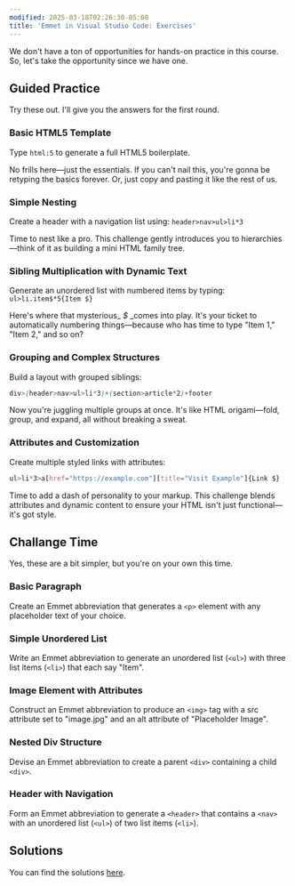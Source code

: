 ```yaml
---
modified: 2025-03-18T02:26:30-05:00
title: 'Emmet in Visual Studio Code: Exercises'
---
```


We don't have a ton of opportunities for hands-on practice in this course. So, let's take the opportunity since we have one.

## Guided Practice

Try these out. I'll give you the answers for the first round.

### Basic HTML5 Template

Type `html:5` to generate a full HTML5 boilerplate.

No frills here—just the essentials. If you can't nail this, you're gonna be retyping the basics forever. Or, just copy and pasting it like the rest of us.

### Simple Nesting

Create a header with a navigation list using: `header>nav>ul>li*3`

Time to nest like a pro. This challenge gently introduces you to hierarchies—think of it as building a mini HTML family tree.

### Sibling Multiplication with Dynamic Text

Generate an unordered list with numbered items by typing: `ul>li.item$*5{Item $}`

Here's where that mysterious\_ _$_ \_comes into play. It's your ticket to automatically numbering things—because who has time to type "Item 1," "Item 2," and so on?

### Grouping and Complex Structures

Build a layout with grouped siblings:

```css
div>(header>nav>ul>li*3)+(section>article*2)+footer
```

Now you're juggling multiple groups at once. It's like HTML origami—fold, group, and expand, all without breaking a sweat.

### Attributes and Customization

Create multiple styled links with attributes:

```css
ul>li*3>a[href="https://example.com"][title="Visit Example"]{Link $}
```

Time to add a dash of personality to your markup. This challenge blends attributes and dynamic content to ensure your HTML isn't just functional—it's got style.

## Challange Time

Yes, these are a bit simpler, but you're on your own this time.

### Basic Paragraph

Create an Emmet abbreviation that generates a `<p>` element with any placeholder text of your choice.

### Simple Unordered List

Write an Emmet abbreviation to generate an unordered list (`<ul>`) with three list items (`<li>`) that each say "Item".

### Image Element with Attributes

Construct an Emmet abbreviation to produce an `<img>` tag with a src attribute set to "image.jpg" and an alt attribute of "Placeholder Image".

### Nested Div Structure

Devise an Emmet abbreviation to create a parent `<div>` containing a child `<div>`.

### Header with Navigation

Form an Emmet abbreviation to generate a `<header>` that contains a `<nav>` with an unordered list (`<ul>`) of two list items (`<li>`).

## Solutions

You can find the solutions [here](vscode-emmet-solutions).
